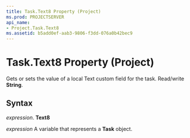 ```yaml
---
title: Task.Text8 Property (Project)
ms.prod: PROJECTSERVER
api_name:
- Project.Task.Text8
ms.assetid: b5add0ef-aab3-9806-f3dd-076a0b42bec9
---
```



# Task.Text8 Property (Project)

Gets or sets the value of a local Text custom field for the task. Read/write  **String**.


## Syntax

 _expression_. **Text8**

 _expression_ A variable that represents a **Task** object.


